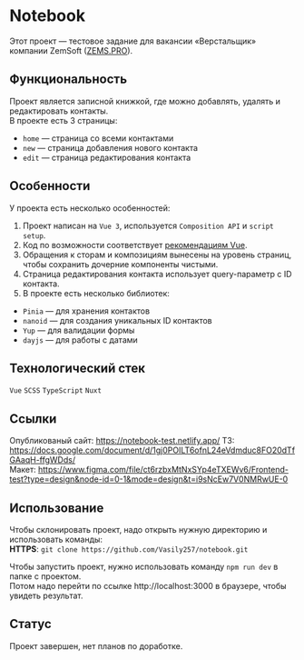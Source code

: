 # Notebook
Этот проект — тестовое задание для вакансии «Верстальщик» компании ZemSoft ([ZEMS.PRO](https://zems.pro//)).

## Функциональность
Проект является записной книжкой, где можно добавлять, удалять и редактировать контакты.  
В проекте есть 3 страницы:
- `home` — страница со всеми контактами
- `new` — страница добавления нового контакта
- `edit` — страница редактирования контакта

## Особенности
У проекта есть несколько особенностей:
1. Проект написан на `Vue 3`, используется `Composition API` и `script setup`.
2. Код по возможности соответствует [рекомендациям Vue](https://v3.ru.vuejs.org/ru/style-guide/).
3. Обращения к сторам и композициям вынесены на уровень страниц, чтобы сохранить дочерние компоненты чистыми.
4. Страница редактирования контакта использует query-параметр с ID контакта. 
5. В проекте есть несколько библиотек:
- `Pinia` — для хранения контактов
- `nanoid` — для создания уникальных ID контактов
- `Yup` — для валидации формы
- `dayjs` — для работы с датами


## Технологический стек
`Vue` `SCSS` `TypeScript` `Nuxt`

## Ссылки
Опубликованый сайт: https://notebook-test.netlify.app/
ТЗ: https://docs.google.com/document/d/1gj0POILT6ofnL24eVdmduc8FO20dTfGAaqH-ffgWDds/  
Макет: https://www.figma.com/file/ct6rzbxMtNxSYp4eTXEWv6/Frontend-test?type=design&node-id=0-1&mode=design&t=i9sNcEw7V0NMRwUE-0  

## Использование
Чтобы склонировать проект, надо открыть нужную директорию и использовать команды:  
**HTTPS**: `git clone https://github.com/Vasily257/notebook.git`  

Чтобы запустить проект, нужно  использовать команду `npm run dev` в папке с проектом.  
Потом надо перейти по ссылке http://localhost:3000 в браузере, чтобы увидеть результат.

## Статус
Проект завершен, нет планов по доработке.
